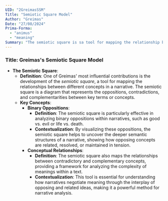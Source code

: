 ```yaml
---
UID: "2GreimasSSM"
Title: "Semiotic Square Model"
Author: "Greimas"
Date: "27/08/2024"
Prima-Forma:
  - "animus"
  - "meaning"
Summary: "The semiotic square is sa tool for mapping the relationship between binary oppositions within a narrative."
---
```


### Title: **Greimas's Semiotic Square Model**

- **The Semiotic Square**:
  - **Definition**: One of Greimas' most influential contributions is the development of the *semiotic square*, a tool for mapping the relationships between different concepts in a narrative. The semiotic square is a diagram that represents the oppositions, contradictions, and complementarities between key terms or concepts.
  - **Key Concepts**:
    - **Binary Oppositions**:
      - **Definition**: The semiotic square is particularly effective in analyzing binary oppositions within narratives, such as good vs. evil or life vs. death.
      - **Contextualization**: By visualizing these oppositions, the semiotic square helps to uncover the deeper semantic structures of a narrative, showing how opposing concepts are related, resolved, or maintained in tension.
    - **Conceptual Relationships**:
      - **Definition**: The semiotic square also maps the relationships between contradictory and complementary concepts, providing a framework for analyzing the complexity of meanings within a text.
      - **Contextualization**: This tool is essential for understanding how narratives negotiate meaning through the interplay of opposing and related ideas, making it a powerful method for narrative analysis.